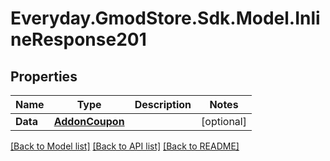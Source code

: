 # Everyday.GmodStore.Sdk.Model.InlineResponse201
## Properties

Name | Type | Description | Notes
------------ | ------------- | ------------- | -------------
**Data** | [**AddonCoupon**](AddonCoupon.md) |  | [optional] 

[[Back to Model list]](../README.md#documentation-for-models) [[Back to API list]](../README.md#documentation-for-api-endpoints) [[Back to README]](../README.md)

